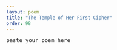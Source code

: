 ```yaml
---
layout: poem
title: "The Temple of Her First Cipher"
order: 98
---
```


<pre>
paste your poem here
</pre>
